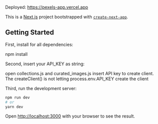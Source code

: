 Deployed: https://pexels-app.vercel.app


This is a [Next.js](https://nextjs.org/) project bootstrapped with [`create-next-app`](https://github.com/vercel/next.js/tree/canary/packages/create-next-app).

## Getting Started

First, install for all dependencies:

npm install

Second, insert your API_KEY as string:

open collections.js and curated_images.js insert API key to create client. The createClient() is not letting
process.env.API_KEY create the client

Third, run the development server:

```bash
npm run dev
# or
yarn dev
```

Open [http://localhost:3000](http://localhost:3000) with your browser to see the result.

